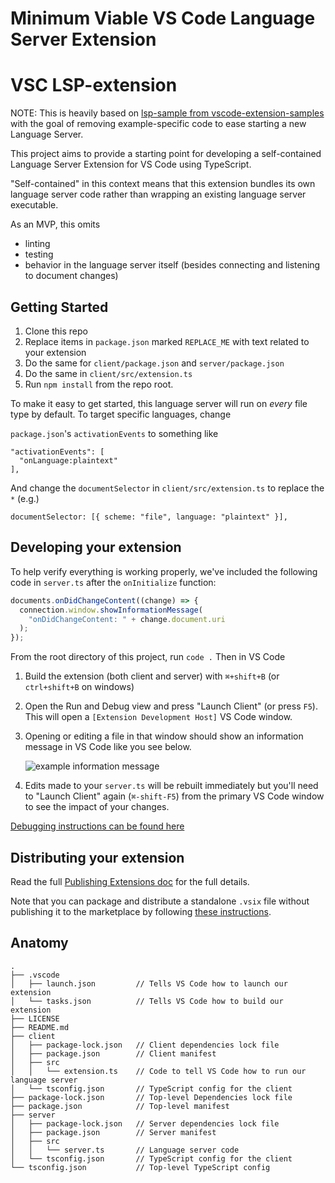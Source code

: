 # Minimum Viable VS Code Language Server Extension
# VSC LSP-extension

NOTE: This is heavily based on [lsp-sample from vscode-extension-samples][sample] with the goal of removing example-specific code to ease starting a new Language Server.

This project aims to provide a starting point for developing a self-contained Language Server Extension for VS Code using TypeScript.

"Self-contained" in this context means that this extension bundles its own language server code rather than wrapping an existing language server executable.

As an MVP, this omits

- linting
- testing
- behavior in the language server itself (besides connecting and listening to document changes)

## Getting Started

1. Clone this repo
2. Replace items in `package.json` marked `REPLACE_ME` with text related to your extension
3. Do the same for `client/package.json` and `server/package.json`
4. Do the same in `client/src/extension.ts`
5. Run `npm install` from the repo root.

To make it easy to get started, this language server will run on _every_ file type by default. To target specific languages, change

`package.json`'s `activationEvents` to something like

```
"activationEvents": [
  "onLanguage:plaintext"
],
```

And change the `documentSelector` in `client/src/extension.ts` to replace the `*` (e.g.)

```
documentSelector: [{ scheme: "file", language: "plaintext" }],
```

## Developing your extension

To help verify everything is working properly, we've included the following code in `server.ts` after the `onInitialize` function:

```typescript
documents.onDidChangeContent((change) => {
  connection.window.showInformationMessage(
    "onDidChangeContent: " + change.document.uri
  );
});
```

From the root directory of this project, run `code .` Then in VS Code

1. Build the extension (both client and server) with `⌘+shift+B` (or `ctrl+shift+B` on windows)
2. Open the Run and Debug view and press "Launch Client" (or press `F5`). This will open a `[Extension Development Host]` VS Code window.
3. Opening or editing a file in that window should show an information message in VS Code like you see below.

   ![example information message](https://semanticart.com/misc-images/minimum-viable-vscode-language-server-extension-info-message.png)

4. Edits made to your `server.ts` will be rebuilt immediately but you'll need to "Launch Client" again (`⌘-shift-F5`) from the primary VS Code window to see the impact of your changes.

[Debugging instructions can be found here][debug]

## Distributing your extension

Read the full [Publishing Extensions doc][publish] for the full details.

Note that you can package and distribute a standalone `.vsix` file without publishing it to the marketplace by following [these instructions][vsix].

## Anatomy

```
.
├── .vscode
│   ├── launch.json         // Tells VS Code how to launch our extension
│   └── tasks.json          // Tells VS Code how to build our extension
├── LICENSE
├── README.md
├── client
│   ├── package-lock.json   // Client dependencies lock file
│   ├── package.json        // Client manifest
│   ├── src
│   │   └── extension.ts    // Code to tell VS Code how to run our language server
│   └── tsconfig.json       // TypeScript config for the client
├── package-lock.json       // Top-level Dependencies lock file
├── package.json            // Top-level manifest
├── server
│   ├── package-lock.json   // Server dependencies lock file
│   ├── package.json        // Server manifest
│   ├── src
│   │   └── server.ts       // Language server code
│   └── tsconfig.json       // TypeScript config for the client
└── tsconfig.json           // Top-level TypeScript config
```

[debug]: https://code.visualstudio.com/api/language-extensions/language-server-extension-guide#debugging-both-client-and-server
[sample]: https://github.com/microsoft/vscode-extension-samples/tree/main/lsp-sample
[publish]: https://code.visualstudio.com/api/working-with-extensions/publishing-extension
[vsix]: https://code.visualstudio.com/api/working-with-extensions/publishing-extension#packaging-extensions
